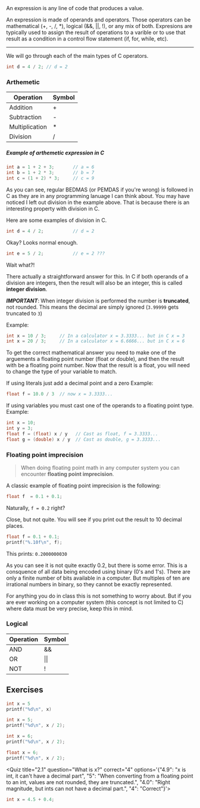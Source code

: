 <title>Expressions</title>

<definition title="Expression">
An expression is any line of code that produces a value. 
</definition>

<!-- > An expression is any line of code that produces a value.  -->

An expression is made of operands and operators. Those operators can be mathematical (+, -, /, *), logical (&&, ||, !), or any mix of both. Expresions are typically used to assign the result of operations to a varible or to use that result as a condition in a control flow statement (if, for, while, etc).


---
We will go through each of the main types of C operators.

```c
int d = 4 / 2; // d = 2
```

### Arthemetic

| Operation      | Symbol |
|----------------|--------|
| Addition       | +      |
| Subtraction    | -      |
| Multiplication | *      |
| Division       | /      |

##### Example of arthemetic expression in C
```c
int a = 1 + 2 + 3;       // a = 6
int b = 1 + 2 * 3;       // b = 7
int c = (1 + 2) * 3;     // c = 9
```
As you can see, regular BEDMAS (or PEMDAS if you're wrong) is followed in C as they are in any programming lanuage I can think about. You may have noticed I left out division in the example above. That is because there is an interesting property with division in C.

Here are some examples of division in C.

```c
int d = 4 / 2;           // d = 2
```

Okay? Looks normal enough.

```c
int e = 5 / 2;           // e = 2 ???
```

Wait what?!

There actually a straightforward answer for this. In C if both operands of a division are integers, then the result will also be an integer, this is called **integer division**. 

***IMPORTANT***: When integer division is performed the number is **truncated**, not rounded. This means the decimal are simply ignored (`3.99999` gets truncated to `3`)

Example:
```c
int x = 10 / 3;     // In a calculator x = 3.3333... but in C x = 3
int x = 20 / 3;     // In a calculator x = 6.6666... but in C x = 6
```

To get the correct mathematical answer you need to make one of the arguements a floating point number (float or double), and then the result with be a floating point number. Now that the result is a float, you will need to change the type of your variable to match.

If using literals just add a decimal point and a zero
Example:
```c
float f = 10.0 / 3  // now x = 3.3333...
```

If using variables you must cast one of the operands to a floating point type.
Example:
```c
int x = 10;
int y = 3;
float f = (float) x / y   // Cast as float, f = 3.3333...
float g = (double) x / y  // Cast as double, g = 3.3333...
```

 ### Floating point imprecision

> When doing floating point math in any computer system you can encounter **floating point imprecision**.

A classic example of floating point imprecision is the following:

```c
float f  = 0.1 + 0.1;
```

Naturally, `f = 0.2` right?

Close, but not quite. You will see if you print out the result to 10 decimal places.
```c
float f = 0.1 + 0.1;
printf("%.10f\n", f);
```

This prints:
`0.2000000030`

As you can see it is not quite exactly 0.2, but there is some error. This is a consquence of all data being encoded using binary (0's and 1's). There are only a finite number of bits available in a computer. But multiples of ten are irrational numbers in binary, so they cannot be exactly represented.

For anything you do in class this is not something to worry about. But if you are ever working on a computer system (this concept is not limited to C) where data must be very precise, keep this in mind.


### Logical

| Operation | Symbol |
|-----------|--------|
| AND       | &&     |
| OR        | \|\|   |
| NOT       | !      |






## Exercises
<exercise title="Exercise Set 2">
<Quiz title="2.1" question="Is this valid C code?" options="{True:'No, there are no semicolons', False:'Correct!'}" correct="False">

```c
int x = 5
printf("%d\n", x)
```

</Quiz>

<Quiz title="2.1" question="What is the output of this C code?" options="{True:'No, there are no semicolons', False:'Correct!'}" correct="False">

```c
int x = 5;
printf("%d\n", x / 2);
```

</Quiz>


<Quiz title="2.1" question="What is the output of this C code?" options="{'3':'Correct', '2':'', '3.0':'Almost, but both operands are ints, so the result is an int, not a floating point number', '4':''}" correct="3">

```c
int x = 6;
printf("%d\n", x / 2);
```

</Quiz>


<Quiz title="2.1" question="What is the output of this C code?" options="{'3':'Now one of the operands is a floating, so the result is also a floating point number', '2':'', '3.0':'Correct', '4':''}" correct="3.0">

```c
float x = 6;
printf("%d\n", x / 2);
```

</Quiz>

<Quiz title="2.1" question="What is x?"  correct="4" options='{"4.9": "x is int, it can\'t have a decimal part", "5": "When converting from a floating point to an int, values are not rounded, they are truncated.", "4.0": "Right magnitude, but ints can not have a decimal part.", "4": "Correct"}'>

```c
int x = 4.5 + 0.4;
```

</Quiz>

<Quiz title="2.1.6" question="Which of loops is *not* supported by C" options="{for:'Incorrect', while:'Incorrect', foreach:'Correct', 'do while':'Incorrect'}" correct="foreach" hint="Does C let you loop over a list like python (for x in ___)?">
</Quiz>
</exercise>
